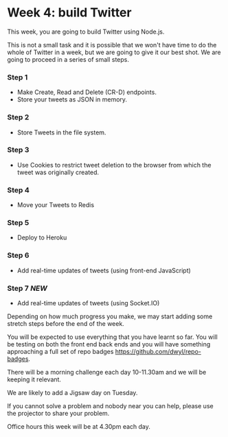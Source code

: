 # Week 4: build Twitter 

This week, you are going to build Twitter using Node.js.

This is not a small task and it is possible that we won't have time to do the whole of Twitter in a week, but we are going to give it our best shot. We are going to proceed in a series of small steps.

### Step 1 
+ Make Create, Read and Delete (CR-D) endpoints. 
+ Store your tweets as JSON in memory.

### Step 2
+ Store Tweets in the file system.

### Step 3 
+ Use Cookies to restrict tweet deletion to the browser from which the tweet was originally created. 

### Step 4 
+ Move your Tweets to Redis

### Step 5 
+ Deploy to Heroku

### Step 6 
+ Add real-time updates of tweets (using front-end JavaScript) 

### Step 7 ***NEW***
+ Add real-time updates of tweets (using Socket.IO) 


Depending on how much progress you make, we may start adding some stretch steps before the end of the week.

You will be expected to use everything that you have learnt so far. You will be testing on both the front end back ends and you will have something approaching a full set of repo badges https://github.com/dwyl/repo-badges.

There will be a morning challenge each day 10-11.30am and we will be keeping it relevant.

We are likely to add a Jigsaw day on Tuesday. 

If you cannot solve a problem and nobody near you can help, please use the projector to share your problem.

Office hours this week will be at 4.30pm each day.

